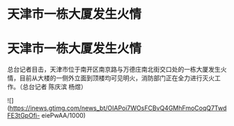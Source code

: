 # 天津市一栋大厦发生火情

# 天津市一栋大厦发生火情

总台记者目击，天津市位于南开区南京路与万德庄南北街交口处的一栋大厦发生火情，目前从大楼的一侧外立面到顶楼均可见明火，消防部门正在全力进行灭火工作。（总台记者
陈庆滨 杨煜）

![](https://inews.gtimg.com/news_bt/OIAPoi7WOsFCBvQ4GMhFmoCoqQ7TwdFE3tGpOfi-
eiePwAA/1000)

